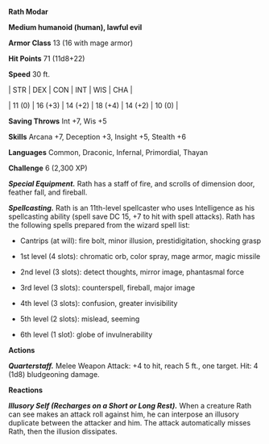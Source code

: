 **Rath Modar**

**Medium humanoid (human), lawful evil**

**Armor Class** 13 (16 with mage armor)

**Hit Points** 71 (11d8+22)

**Speed** 30 ft.

|   STR   |   DEX   |   CON   |   INT   |   WIS   |   CHA   |
  
| 11 (0) | 16 (+3) | 14 (+2) | 18 (+4) | 14 (+2) | 10 (0) |

**Saving Throws** Int +7, Wis +5

**Skills** Arcana +7, Deception +3, Insight +5, Stealth +6

**Languages** Common, Draconic, Infernal, Primordial, Thayan

**Challenge** 6 (2,300 XP)

***Special Equipment.*** Rath has a staff of fire, and scrolls of dimension door, feather fall, and fireball.

***Spellcasting.*** Rath is an 11th-level spellcaster who uses Intelligence as his spellcasting ability (spell save DC 15, +7 to hit with spell attacks). Rath has the following spells prepared from the wizard spell list: 

* Cantrips (at will): fire bolt, minor illusion, prestidigitation, shocking grasp

* 1st level (4 slots): chromatic orb, color spray, mage armor, magic missile

* 2nd level (3 slots): detect thoughts, mirror image, phantasmal force

* 3rd level (3 slots): counterspell, fireball, major image

* 4th level (3 slots): confusion, greater invisibility

* 5th level (2 slots): mislead, seeming

* 6th level (1 slot): globe of invulnerability

**Actions**

***Quarterstaff.*** Melee Weapon Attack: +4 to hit, reach 5 ft., one target. Hit: 4 (1d8) bludgeoning damage.

**Reactions**

***Illusory Self (Recharges on a Short or Long Rest).*** When a creature Rath can see makes an attack roll against him, he can interpose an illusory duplicate between the attacker and him. The attack automatically misses Rath, then the illusion dissipates.

